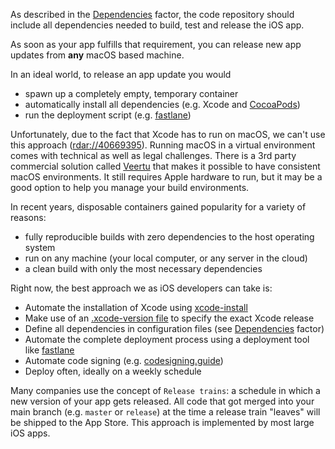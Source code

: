 As described in the [Dependencies](/dependencies) factor, the code repository should include all dependencies needed to build, test and release the iOS app.

As soon as your app fulfills that requirement, you can release new app updates from **any** macOS based machine.

In an ideal world, to release an app update you would

- spawn up a completely empty, temporary container
- automatically install all dependencies (e.g. Xcode and [CocoaPods](https://cocoapods.org))
- run the deployment script (e.g. [fastlane](https://fastlane.tools))

Unfortunately, due to the fact that Xcode has to run on macOS, we can't use this approach ([rdar://40669395](https://openradar.appspot.com/radar?id=4929082424819712)). Running macOS in a virtual environment comes with technical as well as legal challenges. There is a 3rd party commercial solution called [Veertu](https://veertu.com/) that makes it possible to have consistent macOS environments. It still requires Apple hardware to run, but it may be a good option to help you manage your build environments.

In recent years, disposable containers gained popularity for a variety of reasons:

- fully reproducible builds with zero dependencies to the host operating system
- run on any machine (your local computer, or any server in the cloud)
- a clean build with only the most necessary dependencies

Right now, the best approach we as iOS developers can take is:

- Automate the installation of Xcode using [xcode-install](https://github.com/krausefx/xcode-install)
- Make use of an [.xcode-version file](https://github.com/fastlane/ci/blob/master/docs/xcode-version.md) to specify the exact Xcode release
- Define all dependencies in configuration files (see [Dependencies](/dependencies) factor)
- Automate the complete deployment process using a deployment tool like [fastlane](https://fastlane.tools)
- Automate code signing (e.g. [codesigning.guide](https://codesigning.guide))
- Deploy often, ideally on a weekly schedule

Many companies use the concept of `Release trains`: a schedule in which a new version of your app gets released. All code that got merged into your main branch (e.g. `master` or `release`) at the time a release train "leaves" will be shipped to the App Store. This approach is implemented by most large iOS apps.
